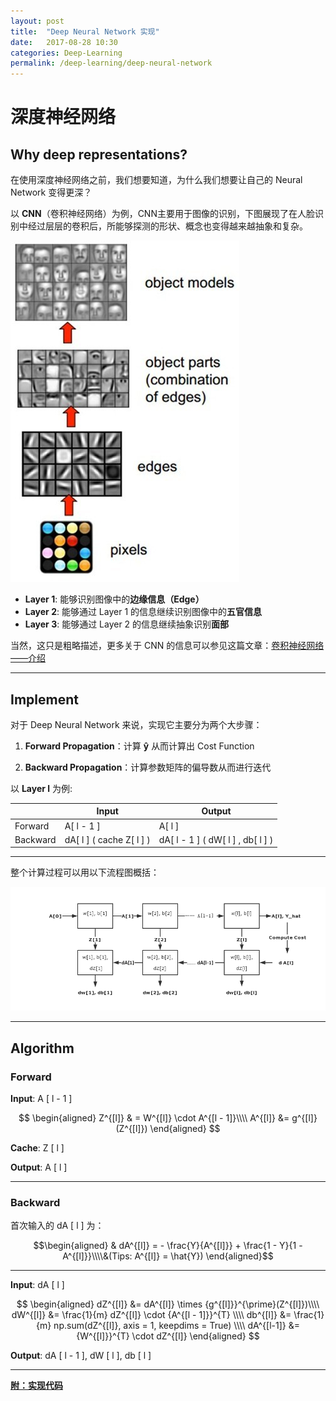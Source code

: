 ```yaml
---
layout: post
title:  "Deep Neural Network 实现"
date:   2017-08-28 10:30
categories: Deep-Learning
permalink: /deep-learning/deep-neural-network
---
```


# 深度神经网络

## Why deep representations?

在使用深度神经网络之前，我们想要知道，为什么我们想要让自己的 Neural Network 变得更深？

以 **CNN**（卷积神经网络）为例，CNN主要用于图像的识别，下图展现了在人脸识别中经过层层的卷积后，所能够探测的形状、概念也变得越来越抽象和复杂。

![](../images/deep-learning/cnn.jpg)

* **Layer 1**: 能够识别图像中的**边缘信息（Edge）**
* **Layer 2**: 能够通过 Layer 1 的信息继续识别图像中的**五官信息**
* **Layer 3**: 能够通过 Layer 2 的信息继续抽象识别**面部**

当然，这只是粗略描述，更多关于 CNN 的信息可以参见这篇文章：[卷积神经网络——介绍](https://zhuanlan.zhihu.com/p/27642620)

---

## Implement

对于 Deep Neural Network 来说，实现它主要分为两个大步骤：

1. **Forward Propagation**：计算 **ŷ** 从而计算出 Cost Function

2. **Backward Propagation**：计算参数矩阵的偏导数从而进行迭代

以 **Layer l** 为例:

&nbsp; | Input | Output
----|------|----
Forward | A[ l - 1 ] | A[ l ]
Backward | dA[ l ] ( cache Z[ l ] )  | dA[ l - 1 ] ( dW[ l ] , db[ l ] )


---

整个计算过程可以用以下流程图概括：

![](../images/deep-learning/flowchart.png)

---

## Algorithm

### Forward

**Input**: A [ l - 1 ]

$$
\begin{aligned}
Z^{[l]} & = W^{[l]} \cdot A^{[l - 1]}\\\\
A^{[l]} &= g^{[l]}(Z^{[l]})
\end{aligned}
$$

**Cache**: Z [ l ]

**Output**: A [ l ]

---

### Backward


首次输入的 dA [ l ] 为：

$$\begin{aligned}
& dA^{[l]} = - \frac{Y}{A^{[l]}} + \frac{1 - Y}{1 - A^{[l]}}\\\\&(Tips: A^{[l]} = \hat{Y})
\end{aligned}$$

---


**Input**: dA [ l ]

$$
\begin{aligned}
dZ^{[l]} &= dA^{[l]} \times {g^{[l]}}^{\prime}(Z^{[l]})\\\\
dW^{[l]} &= \frac{1}{m} dZ^{[l]} \cdot {A^{[l - 1]}}^{T} \\\\
db^{[l]} &= \frac{1}{m} np.sum(dZ^{[l]}, axis = 1, keepdims = True) \\\\
dA^{[l-1]} &= {W^{[l]}}^{T} \cdot dZ^{[l]}
\end{aligned}
$$


**Output**: dA [ l - 1 ], dW [ l ], db [ l ]

---

[**附：实现代码**](https://github.com/qyb225/Deep-Learning/blob/master/core/learning_model/NeuralNetwork.py)